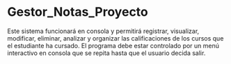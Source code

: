 # Gestor_Notas_Proyecto
Este sistema funcionará en consola y permitirá registrar, visualizar, modificar, eliminar, analizar y organizar las calificaciones de los cursos que el estudiante ha cursado. El programa debe estar controlado por un menú interactivo en consola que se repita hasta que el usuario decida salir.

